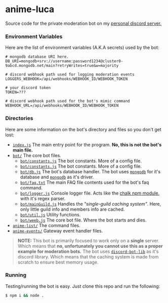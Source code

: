 # anime-luca
Source code for the private moderation bot on my [personal discord server.](https://discord.gg/CQTSjVea8e)

### Environment Variables
Here are the list of environment variables (A.K.A secrets) used by the bot:
```
# mongodb database URI here.
DB_URI=mongodb+srv://username:password1234@cluster0-9abcd.mongodb.net/main?retryWrites=true&w=majority

# discord webhook path used for logging moderation events
LOGGERS_WEBHOOK=/api/webhooks/WEBHOOK_ID/WEBHOOK_TOKEN

# your discord token
TOKEN=???

# discord webhook path used for the bot's mimic command
WEBHOOK_URL=/api/webhooks/WEBHOOK_ID/WEBHOOK_TOKEN
```

### Directories
Here are some information on the bot's directory and files so you don't get lost:
- [`index.js`](https://github.com/vierofernando/anime-luca/blob/main/index.js) The main entry point for the program. **No, this is not the bot's main file.**
- [`bot/`](https://github.com/vierofernando/anime-luca/tree/main/bot) The core bot files.
	- [`bot/constants.js`](https://github.com/vierofernando/anime-luca/blob/main/bot/weeb.js) The bot constants. More of a config file.
	- [`bot/constants.js`](https://github.com/vierofernando/anime-luca/blob/main/bot/constants.js) The bot constants. More of a config file.
	- [`bot/db.js`](https://github.com/vierofernando/anime-luca/blob/main/bot/db.js) The bot's database handler. The bot uses [`mongodb`](https://mongodb.com/) for it's database and [`mongodb`](https://npm.im/mongodb) as it's driver.
	- [`bot/faq.txt`](https://github.com/vierofernando/anime-luca/blob/main/bot/faq.txt) The main FAQ file contents used for the bot's faq command.
	- [`bot/logger.js`](https://github.com/vierofernando/anime-luca/blob/main/bot/logger.js) Console logger file. Acts like the [chalk npm module.](https://npm.im/chalk) with it's regex parser.
	- [`bot/mainGuild.js`](https://github.com/vierofernando/anime-luca/blob/main/bot/mainGuild.js) Handles the *"single-guild caching system"*. Here, only little guild info and members info are cached.
	- [`bot/util.js`](https://github.com/vierofernando/anime-luca/blob/main/bot/util.js) Utility functions.
	- [`bot/weeb.js`](https://github.com/vierofernando/anime-luca/blob/main/bot/weeb.js) The core bot file. Where the bot starts and dies.
- [`anime-list/`](https://github.com/vierofernando/anime-luca/tree/main/anime-list) The command files.
- [`anime-events/`](https://github.com/vierofernando/anime-luca/tree/main/anime-list) Gateway event handler files.

> **NOTE:**
> This bot is primarily focused to work only on a __single__ server. Which means that **no, unfortunately you cannot use this as a proper example for moderation bots.** The bot uses [`discord-bot-lib`](https://npm.im/discord-bot-lib) as it's discord library. Which means that the caching system is made from scratch to ensure best memory usage.

### Running
Testing/running the bot is easy. Just clone this repo and run the following:
```bash
$ npm i && node .
```